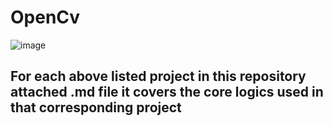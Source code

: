 # OpenCv
![image](https://github.com/Naveen3251/OpenCv/assets/114800360/302eb716-4e97-4949-b1b3-38f3884ca614)

## For each above listed project in this repository attached .md file it covers the core logics used in that corresponding project
